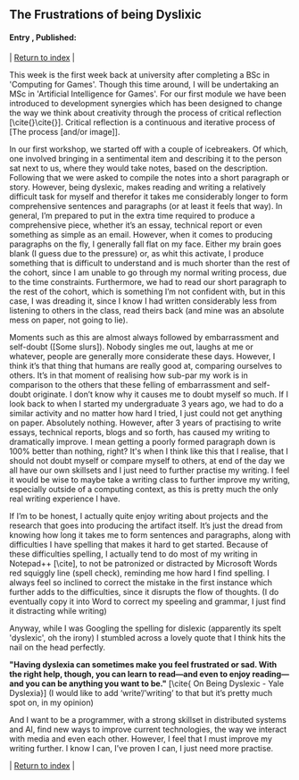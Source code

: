 ## The Frustrations of being Dyslixic
#### Entry <span id="index"></span>, Published: <span id="published"></span>

<span class="priv_entry" style="display: inline;"></span>
| 
[Return to index](../)
| 
<span class="next_entry" style="display: inline;"></span>

This week is the first week back at university after completing a BSc in 'Computing for Games'. Though this time around, I will be undertaking an MSc in 'Artificial Intelligence for Games'. For our first module we have been introduced to development synergies which has been designed to change the way we think about creativity through the process of critical reflection [\cite{}\cite{}]. Critical reflection is a continuous and iterative process of [The process [and/or image]].

In our first workshop, we started off with a couple of icebreakers. Of which, one involved bringing in a sentimental item and describing it to the person sat next to us, where they would take notes, based on the description. Following that we were asked to compile the notes into a short paragraph or story. However, being dyslexic, makes reading and writing a relatively difficult task for myself and therefor it takes me considerably longer to form comprehensive sentences and paragraphs (or at least it feels that way). In general, I’m prepared to put in the extra time required to produce a comprehensive piece, whether it’s an essay, technical report or even something as simple as an email. However, when it comes to producing paragraphs on the fly, I generally fall flat on my face. Either my brain goes blank (I guess due to the pressure) or, as whit this activate, I produce something that is difficult to understand and is much shorter than the rest of the cohort, since I am unable to go through my normal writing process, due to the time constraints. Furthermore, we had to read our short paragraph to the rest of the cohort, which is something I’m not confident with, but in this case, I was dreading it, since I know I had written considerably less from listening to others in the class, read theirs back (and mine was an absolute mess on paper, not going to lie). 

Moments such as this are almost always followed by embarrassment and self-doubt ([Some slurs]). Nobody singles me out, laughs at me or whatever, people are generally more considerate these days. However, I think it’s that thing that humans are really good at, comparing ourselves to others. It’s in that moment of realising how sub-par my work is in comparison to the others that these felling of embarrassment and self-doubt originate. I don’t know why it causes me to doubt myself so much. If I look back to when I started my undergraduate 3 years ago, we had to do a similar activity and no matter how hard I tried, I just could not get anything on paper. Absolutely nothing. However, after 3 years of practising to write essays, technical reports, blogs and so forth, has caused my writing to dramatically improve. I mean getting a poorly formed paragraph down is 100% better than nothing, right? It's when I think like this that I realise, that I should not doubt myself or compare myself to others, at end of the day we all have our own skillsets and I just need to further practise my writing. I feel it would be wise to maybe take a writing class to further improve my writing, especially outside of a computing context, as this is pretty much the only real writing experience I have. 

If I’m to be honest, I actually quite enjoy writing about projects and the research that goes into producing the artifact itself. It’s just the dread from knowing how long it takes me to form sentences and paragraphs, along with difficulties I have spelling that makes it hard to get started. Because of these difficulties spelling, I actually tend to do most of my writing in Notepad++ [\cite], to not be patronized or distracted by Microsoft Words red squiggly line (spell check), reminding me how hard I find spelling. I always feel so inclined to correct the mistake in the first instance which further adds to the difficulties, since it disrupts the flow of thoughts. (I do eventually copy it into Word to correct my speeling and grammar, I just find it distracting while writing)

Anyway, while I was Googling the spelling for dislexic (apparently its spelt 'dyslexic', oh the irony) I stumbled across a lovely quote that I think hits the nail on the head perfectly.

**"Having dyslexia can sometimes make you feel frustrated or sad. With the right help, though, you can learn to read—and even to enjoy reading—and you can be anything you want to be."** [\cite{ On Being Dyslexic - Yale Dyslexia}] (I would like to add ‘write’/’writing’ to that but it’s pretty much spot on, in my opinion) 

And I want to be a programmer, with a strong skillset in distributed systems and AI, find new ways to improve current technologies, the way we interact with media and even each other. However, I feel that I must improve my writing further. I know I can, I’ve proven I can, I just need more practise.

<span class="priv_entry" style="display: inline;"></span>
| 
[Return to index](../)
| 
<span class="next_entry" style="display: inline;"></span>

<script>
// Store the entry id and published values in a JS script, to make life easier with updateing links.
entry_id  = 0
published = "21-09-2021" 

document.getElementById("index").innerHTML = entry_id
document.getElementById("published").innerHTML   = published


next_page = "journal_"+ (entry_id + 1)
priv_page = "journal_"+ (entry_id - 1)

next_links = document.getElementsByClassName("next_entry")
priv_links = document.getElementsByClassName("priv_entry")

// atempt to fetch the next page. 
// if we get an ok responce display the next links, 
// otherwise we have most likely reaced the end.
fetch('http://www.ashleysands.co.uk/GAM701/entries/'+next_page+'.html')
    .then (
        responce => {
        if ( responce.ok ) 
            for ( let i in next_links )
                next_links[i].innerHTML = '<a href="./'+next_page+'">Next ></a>'
        }
    )

// only display the priv page link if we have gone past the first page.
// theres no need to fetch the prv page, since we know the min id is 0
if (entry_id > 0)
    for ( let i in priv_links )
        priv_links[i].innerHTML = '<a href="./'+priv_page+'">< Priv</a>'


</script>